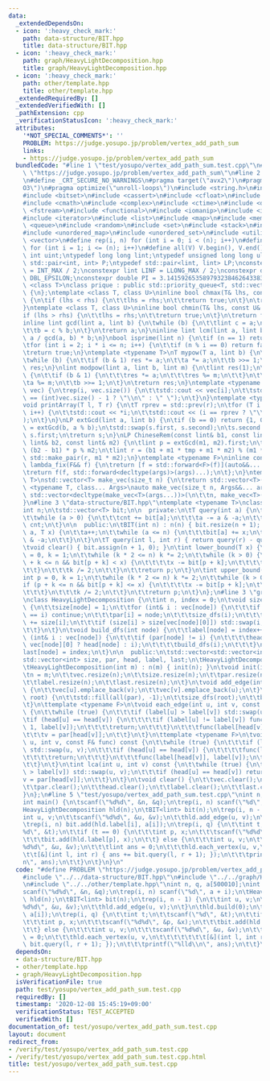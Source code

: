 ```yaml
---
data:
  _extendedDependsOn:
  - icon: ':heavy_check_mark:'
    path: data-structure/BIT.hpp
    title: data-structure/BIT.hpp
  - icon: ':heavy_check_mark:'
    path: graph/HeavyLightDecomposition.hpp
    title: graph/HeavyLightDecomposition.hpp
  - icon: ':heavy_check_mark:'
    path: other/template.hpp
    title: other/template.hpp
  _extendedRequiredBy: []
  _extendedVerifiedWith: []
  _pathExtension: cpp
  _verificationStatusIcon: ':heavy_check_mark:'
  attributes:
    '*NOT_SPECIAL_COMMENTS*': ''
    PROBLEM: https://judge.yosupo.jp/problem/vertex_add_path_sum
    links:
    - https://judge.yosupo.jp/problem/vertex_add_path_sum
  bundledCode: "#line 1 \"test/yosupo/vertex_add_path_sum.test.cpp\"\n#define PROBLEM\
    \ \"https://judge.yosupo.jp/problem/vertex_add_path_sum\"\n#line 2 \"other/template.hpp\"\
    \n#define _CRT_SECURE_NO_WARNINGS\n#pragma target(\"avx2\")\n#pragma optimize(\"\
    O3\")\n#pragma optimize(\"unroll-loops\")\n#include <string.h>\n#include <algorithm>\n\
    #include <bitset>\n#include <cassert>\n#include <cfloat>\n#include <climits>\n\
    #include <cmath>\n#include <complex>\n#include <ctime>\n#include <deque>\n#include\
    \ <fstream>\n#include <functional>\n#include <iomanip>\n#include <iostream>\n\
    #include <iterator>\n#include <list>\n#include <map>\n#include <memory>\n#include\
    \ <queue>\n#include <random>\n#include <set>\n#include <stack>\n#include <string>\n\
    #include <unordered_map>\n#include <unordered_set>\n#include <utility>\n#include\
    \ <vector>\n#define rep(i, n) for (int i = 0; i < (n); i++)\n#define REP(i, n)\
    \ for (int i = 1; i <= (n); i++)\n#define all(V) V.begin(), V.end()\ntypedef unsigned\
    \ int uint;\ntypedef long long lint;\ntypedef unsigned long long ulint;\ntypedef\
    \ std::pair<int, int> P;\ntypedef std::pair<lint, lint> LP;\nconstexpr int INF\
    \ = INT_MAX / 2;\nconstexpr lint LINF = LLONG_MAX / 2;\nconstexpr double eps =\
    \ DBL_EPSILON;\nconstexpr double PI = 3.141592653589793238462643383279;\ntemplate\
    \ <class T>\nclass prique : public std::priority_queue<T, std::vector<T>, std::greater<T>>\
    \ {\n};\ntemplate <class T, class U>\ninline bool chmax(T& lhs, const U& rhs)\
    \ {\n\tif (lhs < rhs) {\n\t\tlhs = rhs;\n\t\treturn true;\n\t}\n\treturn false;\n\
    }\ntemplate <class T, class U>\ninline bool chmin(T& lhs, const U& rhs) {\n\t\
    if (lhs > rhs) {\n\t\tlhs = rhs;\n\t\treturn true;\n\t}\n\treturn false;\n}\n\
    inline lint gcd(lint a, lint b) {\n\twhile (b) {\n\t\tlint c = a;\n\t\ta = b;\n\
    \t\tb = c % b;\n\t}\n\treturn a;\n}\ninline lint lcm(lint a, lint b) {\n\treturn\
    \ a / gcd(a, b) * b;\n}\nbool isprime(lint n) {\n\tif (n == 1) return false;\n\
    \tfor (int i = 2; i * i <= n; i++) {\n\t\tif (n % i == 0) return false;\n\t}\n\
    \treturn true;\n}\ntemplate <typename T>\nT mypow(T a, lint b) {\n\tT res(1);\n\
    \twhile (b) {\n\t\tif (b & 1) res *= a;\n\t\ta *= a;\n\t\tb >>= 1;\n\t}\n\treturn\
    \ res;\n}\nlint modpow(lint a, lint b, lint m) {\n\tlint res(1);\n\twhile (b)\
    \ {\n\t\tif (b & 1) {\n\t\t\tres *= a;\n\t\t\tres %= m;\n\t\t}\n\t\ta *= a;\n\t\
    \ta %= m;\n\t\tb >>= 1;\n\t}\n\treturn res;\n}\ntemplate <typename T>\nvoid printArray(std::vector<T>&\
    \ vec) {\n\trep(i, vec.size()) {\n\t\tstd::cout << vec[i];\n\t\tstd::cout << (i\
    \ == (int)vec.size() - 1 ? \"\\n\" : \" \");\n\t}\n}\ntemplate <typename T>\n\
    void printArray(T l, T r) {\n\tT rprev = std::prev(r);\n\tfor (T i = l; i != r;\
    \ i++) {\n\t\tstd::cout << *i;\n\t\tstd::cout << (i == rprev ? \"\\n\" : \" \"\
    );\n\t}\n}\nLP extGcd(lint a, lint b) {\n\tif (b == 0) return {1, 0};\n\tLP s\
    \ = extGcd(b, a % b);\n\tstd::swap(s.first, s.second);\n\ts.second -= a / b *\
    \ s.first;\n\treturn s;\n}\nLP ChineseRem(const lint& b1, const lint& m1, const\
    \ lint& b2, const lint& m2) {\n\tlint p = extGcd(m1, m2).first;\n\tlint tmp =\
    \ (b2 - b1) * p % m2;\n\tlint r = (b1 + m1 * tmp + m1 * m2) % (m1 * m2);\n\treturn\
    \ std::make_pair(r, m1 * m2);\n}\ntemplate <typename F>\ninline constexpr decltype(auto)\
    \ lambda_fix(F&& f) {\n\treturn [f = std::forward<F>(f)](auto&&... args) {\n\t\
    \treturn f(f, std::forward<decltype(args)>(args)...);\n\t};\n}\ntemplate <typename\
    \ T>\nstd::vector<T> make_vec(size_t n) {\n\treturn std::vector<T>(n);\n}\ntemplate\
    \ <typename T, class... Args>\nauto make_vec(size_t n, Args&&... args) {\n\treturn\
    \ std::vector<decltype(make_vec<T>(args...))>(\n\t\tn, make_vec<T>(std::forward<Args>(args)...));\n\
    }\n#line 3 \"data-structure/BIT.hpp\"\ntemplate <typename T>\nclass BIT {\n\t\
    int n;\n\tstd::vector<T> bit;\n\n  private:\n\tT query(int a) {\n\t\tT cnt = 0;\n\
    \t\twhile (a > 0) {\n\t\t\tcnt += bit[a];\n\t\t\ta -= a & -a;\n\t\t}\n\t\treturn\
    \ cnt;\n\t}\n\n  public:\n\tBIT(int n) : n(n) { bit.resize(n + 1); }\n\tvoid add(int\
    \ a, T x) {\n\t\ta++;\n\t\twhile (a <= n) {\n\t\t\tbit[a] += x;\n\t\t\ta += a\
    \ & -a;\n\t\t}\n\t}\n\tT query(int l, int r) { return query(r) - query(l); }\n\
    \tvoid clear() { bit.assign(n + 1, 0); }\n\tint lower_bound(T x) {\n\t\tint p\
    \ = 0, k = 1;\n\t\twhile (k * 2 <= n) k *= 2;\n\t\twhile (k > 0) {\n\t\t\tif (p\
    \ + k <= n && bit[p + k] < x) {\n\t\t\t\tx -= bit[p + k];\n\t\t\t\tp += k;\n\t\
    \t\t}\n\t\t\tk /= 2;\n\t\t}\n\t\treturn p;\n\t}\n\tint upper_bound(T x) {\n\t\t\
    int p = 0, k = 1;\n\t\twhile (k * 2 <= n) k *= 2;\n\t\twhile (k > 0) {\n\t\t\t\
    if (p + k <= n && bit[p + k] <= x) {\n\t\t\t\tx -= bit[p + k];\n\t\t\t\tp += k;\n\
    \t\t\t}\n\t\t\tk /= 2;\n\t\t}\n\t\treturn p;\n\t}\n};\n#line 3 \"graph/HeavyLightDecomposition.hpp\"\
    \nclass HeavyLightDecomposition {\n\tint n, index = 0;\n\tvoid size_dfs(int node)\
    \ {\n\t\tsize[node] = 1;\n\t\tfor (int& i : vec[node]) {\n\t\t\tif (par[node]\
    \ == i) continue;\n\t\t\tpar[i] = node;\n\t\t\tsize_dfs(i);\n\t\t\tsize[node]\
    \ += size[i];\n\t\t\tif (size[i] > size[vec[node][0]]) std::swap(i, vec[node][0]);\n\
    \t\t}\n\t}\n\tvoid build_dfs(int node) {\n\t\tlabel[node] = index++;\n\t\tfor\
    \ (int& i : vec[node]) {\n\t\t\tif (par[node] != i) {\n\t\t\t\thead[i] = (i ==\
    \ vec[node][0] ? head[node] : i);\n\t\t\t\tbuild_dfs(i);\n\t\t\t}\n\t\t}\n\t\t\
    last[node] = index;\n\t}\n\n  public:\n\tstd::vector<std::vector<int>> vec;\n\t\
    std::vector<int> size, par, head, label, last;\n\tHeavyLightDecomposition() {}\n\
    \tHeavyLightDecomposition(int m) : n(m) { init(n); }\n\tvoid init(int m) {\n\t\
    \tn = m;\n\t\tvec.resize(n);\n\t\tsize.resize(n);\n\t\tpar.resize(n);\n\t\thead.resize(n);\n\
    \t\tlabel.resize(n);\n\t\tlast.resize(n);\n\t}\n\tvoid add_edge(int u, int v)\
    \ {\n\t\tvec[u].emplace_back(v);\n\t\tvec[v].emplace_back(u);\n\t}\n\tvoid build(int\
    \ root) {\n\t\tstd::fill(all(par), -1);\n\t\tsize_dfs(root);\n\t\tbuild_dfs(root);\n\
    \t}\n\ttemplate <typename F>\n\tvoid each_edge(int u, int v, const F& func) const\
    \ {\n\t\twhile (true) {\n\t\t\tif (label[u] > label[v]) std::swap(u, v);\n\t\t\
    \tif (head[u] == head[v]) {\n\t\t\t\tif (label[u] != label[v]) func(label[u] +\
    \ 1, label[v]);\n\t\t\t\treturn;\n\t\t\t}\n\t\t\tfunc(label[head[v]], label[v]);\n\
    \t\t\tv = par[head[v]];\n\t\t}\n\t}\n\ttemplate <typename F>\n\tvoid each_vertex(int\
    \ u, int v, const F& func) const {\n\t\twhile (true) {\n\t\t\tif (label[u] > label[v])\
    \ std::swap(u, v);\n\t\t\tif (head[u] == head[v]) {\n\t\t\t\tfunc(label[u], label[v]);\n\
    \t\t\t\treturn;\n\t\t\t}\n\t\t\tfunc(label[head[v]], label[v]);\n\t\t\tv = par[head[v]];\n\
    \t\t}\n\t}\n\tint lca(int u, int v) const {\n\t\twhile (true) {\n\t\t\tif (label[u]\
    \ > label[v]) std::swap(u, v);\n\t\t\tif (head[u] == head[v]) return u;\n\t\t\t\
    v = par[head[v]];\n\t\t}\n\t}\n\tvoid clear() {\n\t\tvec.clear();\n\t\tsize.clear();\n\
    \t\tpar.clear();\n\t\thead.clear();\n\t\tlabel.clear();\n\t\tlast.clear();\n\t\
    }\n};\n#line 5 \"test/yosupo/vertex_add_path_sum.test.cpp\"\nint n, q, a[500010];\n\
    int main() {\n\tscanf(\"%d%d\", &n, &q);\n\trep(i, n) scanf(\"%d\", a + i);\n\t\
    HeavyLightDecomposition hld(n);\n\tBIT<lint> bit(n);\n\trep(i, n - 1) {\n\t\t\
    int u, v;\n\t\tscanf(\"%d%d\", &u, &v);\n\t\thld.add_edge(u, v);\n\t}\n\thld.build(0);\n\
    \trep(i, n) bit.add(hld.label[i], a[i]);\n\trep(i, q) {\n\t\tint t;\n\t\tscanf(\"\
    %d\", &t);\n\t\tif (t == 0) {\n\t\t\tint p, x;\n\t\t\tscanf(\"%d%d\", &p, &x);\n\
    \t\t\tbit.add(hld.label[p], x);\n\t\t} else {\n\t\t\tint u, v;\n\t\t\tscanf(\"\
    %d%d\", &u, &v);\n\t\t\tlint ans = 0;\n\t\t\thld.each_vertex(u, v,\n\t\t\t\t\t\
    \t\t[&](int l, int r) { ans += bit.query(l, r + 1); });\n\t\t\tprintf(\"%lld\\\
    n\", ans);\n\t\t}\n\t}\n}\n"
  code: "#define PROBLEM \"https://judge.yosupo.jp/problem/vertex_add_path_sum\"\n\
    #include \"../../data-structure/BIT.hpp\"\n#include \"../../graph/HeavyLightDecomposition.hpp\"\
    \n#include \"../../other/template.hpp\"\nint n, q, a[500010];\nint main() {\n\t\
    scanf(\"%d%d\", &n, &q);\n\trep(i, n) scanf(\"%d\", a + i);\n\tHeavyLightDecomposition\
    \ hld(n);\n\tBIT<lint> bit(n);\n\trep(i, n - 1) {\n\t\tint u, v;\n\t\tscanf(\"\
    %d%d\", &u, &v);\n\t\thld.add_edge(u, v);\n\t}\n\thld.build(0);\n\trep(i, n) bit.add(hld.label[i],\
    \ a[i]);\n\trep(i, q) {\n\t\tint t;\n\t\tscanf(\"%d\", &t);\n\t\tif (t == 0) {\n\
    \t\t\tint p, x;\n\t\t\tscanf(\"%d%d\", &p, &x);\n\t\t\tbit.add(hld.label[p], x);\n\
    \t\t} else {\n\t\t\tint u, v;\n\t\t\tscanf(\"%d%d\", &u, &v);\n\t\t\tlint ans\
    \ = 0;\n\t\t\thld.each_vertex(u, v,\n\t\t\t\t\t\t\t[&](int l, int r) { ans +=\
    \ bit.query(l, r + 1); });\n\t\t\tprintf(\"%lld\\n\", ans);\n\t\t}\n\t}\n}"
  dependsOn:
  - data-structure/BIT.hpp
  - other/template.hpp
  - graph/HeavyLightDecomposition.hpp
  isVerificationFile: true
  path: test/yosupo/vertex_add_path_sum.test.cpp
  requiredBy: []
  timestamp: '2020-12-08 15:45:19+09:00'
  verificationStatus: TEST_ACCEPTED
  verifiedWith: []
documentation_of: test/yosupo/vertex_add_path_sum.test.cpp
layout: document
redirect_from:
- /verify/test/yosupo/vertex_add_path_sum.test.cpp
- /verify/test/yosupo/vertex_add_path_sum.test.cpp.html
title: test/yosupo/vertex_add_path_sum.test.cpp
---
```

